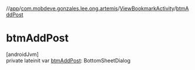 //[app](../../../index.md)/[com.mobdeve.gonzales.lee.ong.artemis](../index.md)/[ViewBookmarkActivity](index.md)/[btmAddPost](btm-add-post.md)

# btmAddPost

[androidJvm]\
private lateinit var [btmAddPost](btm-add-post.md): BottomSheetDialog
